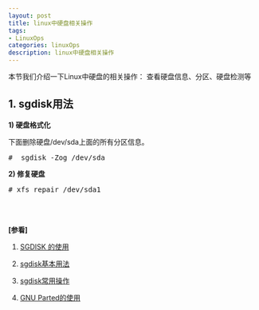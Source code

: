 ```yaml
---
layout: post
title: linux中硬盘相关操作
tags:
- LinuxOps
categories: linuxOps
description: linux中硬盘相关操作
---
```



本节我们介绍一下Linux中硬盘的相关操作： 查看硬盘信息、分区、硬盘检测等


<!-- more -->




## 1. sgdisk用法

**1) 硬盘格式化**

下面删除硬盘/dev/sda上面的所有分区信息。
<pre>
#  sgdisk -Zog /dev/sda
</pre>

**2) 修复硬盘**
<pre>
# xfs_repair /dev/sda1
</pre>




<br />
<br />

**[参看]**

1. [SGDISK 的使用](http://www.rodsbooks.com/gdisk/sgdisk.html)

2. [sgdisk基本用法](https://blog.csdn.net/ygtlovezf/article/details/76269800)

3. [sgdisk常用操作](http://hustcat.github.io/sgdisk-basic/)

2. [GNU Parted的使用](https://wiki.archlinux.org/index.php/GNU_Parted)



<br />
<br />
<br />


